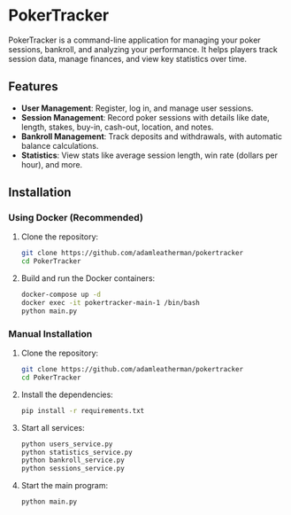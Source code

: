 # PokerTracker

PokerTracker is a command-line application for managing your poker sessions, bankroll, and analyzing your performance. It helps players track session data, manage finances, and view key statistics over time.

## Features

- **User Management**: Register, log in, and manage user sessions.
- **Session Management**: Record poker sessions with details like date, length, stakes, buy-in, cash-out, location, and notes.
- **Bankroll Management**: Track deposits and withdrawals, with automatic balance calculations.
- **Statistics**: View stats like average session length, win rate (dollars per hour), and more.

## Installation

### Using Docker (Recommended)
1. Clone the repository:
   ```bash
   git clone https://github.com/adamleatherman/pokertracker
   cd PokerTracker
   ```
2. Build and run the Docker containers:
   ```bash
   docker-compose up -d
   docker exec -it pokertracker-main-1 /bin/bash
   python main.py
   ```

### Manual Installation
1. Clone the repository:
   ```bash
   git clone https://github.com/adamleatherman/pokertracker
   cd PokerTracker
   ```
2. Install the dependencies:
   ```bash
   pip install -r requirements.txt
   ```
3. Start all services:
   ```bash
   python users_service.py
   python statistics_service.py
   python bankroll_service.py
   python sessions_service.py
   ```
4. Start the main program:
   ```bash
   python main.py
   ```
